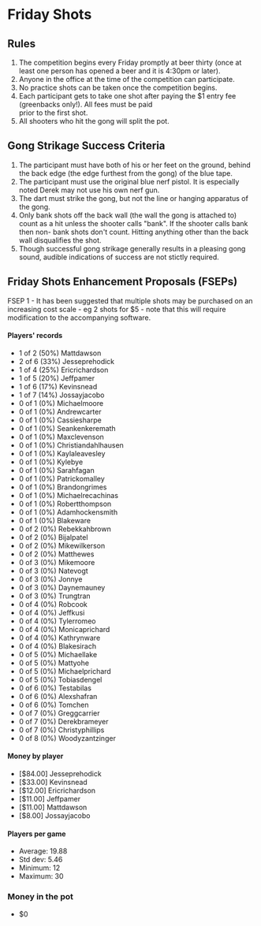 Friday Shots
=============

Rules
-----
1. The competition begins every Friday promptly at beer thirty (once at least one person has opened a beer and it is 4:30pm or later).
2. Anyone in the office at the time of the competition can participate.
3. No practice shots can be taken once the competition begins.
4. Each participant gets to take one shot after paying the $1 entry fee (greenbacks only!). All fees must be paid  
   prior to the first shot.
5. All shooters who hit the gong will split the pot.


Gong Strikage Success Criteria
------------------------------
1. The participant must have both of his or her feet on the ground, behind the back edge (the edge furthest from the gong) of the blue tape.
2. The participant must use the original blue nerf pistol. It is especially noted
   Derek may not use his own nerf gun.
3. The dart must strike the gong, but not the line or hanging apparatus of the gong. 
4. Only bank shots off the back wall (the wall the gong is attached to) count as
   a hit unless the shooter calls "bank". If the shooter calls bank then non-
   bank shots don't count. Hitting anything other than the back wall disqualifies
   the shot.
5. Though successful gong strikage generally results in a pleasing gong sound, audible indications of success are not stictly required.


Friday Shots Enhancement Proposals (FSEPs)
------------------------------------------
FSEP 1 - It has been suggested that multiple shots may be purchased on an increasing
     cost scale - eg 2 shots for $5 - note that this will require modification to the
     accompanying software.

####  Players' records  ####
* 1 of 2 (50%) Mattdawson
* 2 of 6 (33%) Jesseprehodick
* 1 of 4 (25%) Ericrichardson
* 1 of 5 (20%) Jeffpamer
* 1 of 6 (17%) Kevinsnead
* 1 of 7 (14%) Jossayjacobo
* 0 of 1 (0%) Michaelmoore
* 0 of 1 (0%) Andrewcarter
* 0 of 1 (0%) Cassiesharpe
* 0 of 1 (0%) Seankenkeremath
* 0 of 1 (0%) Maxclevenson
* 0 of 1 (0%) Christiandahlhausen
* 0 of 1 (0%) Kaylaleavesley
* 0 of 1 (0%) Kylebye
* 0 of 1 (0%) Sarahfagan
* 0 of 1 (0%) Patrickomalley
* 0 of 1 (0%) Brandongrimes
* 0 of 1 (0%) Michaelrecachinas
* 0 of 1 (0%) Robertthompson
* 0 of 1 (0%) Adamhockensmith
* 0 of 1 (0%) Blakeware
* 0 of 2 (0%) Rebekkahbrown
* 0 of 2 (0%) Bijalpatel
* 0 of 2 (0%) Mikewilkerson
* 0 of 2 (0%) Matthewes
* 0 of 3 (0%) Mikemoore
* 0 of 3 (0%) Natevogt
* 0 of 3 (0%) Jonnye
* 0 of 3 (0%) Daynemauney
* 0 of 3 (0%) Trungtran
* 0 of 4 (0%) Robcook
* 0 of 4 (0%) Jeffkusi
* 0 of 4 (0%) Tylerromeo
* 0 of 4 (0%) Monicaprichard
* 0 of 4 (0%) Kathrynware
* 0 of 4 (0%) Blakesirach
* 0 of 5 (0%) Michaellake
* 0 of 5 (0%) Mattyohe
* 0 of 5 (0%) Michaelprichard
* 0 of 5 (0%) Tobiasdengel
* 0 of 6 (0%) Testabilas
* 0 of 6 (0%) Alexshafran
* 0 of 6 (0%) Tomchen
* 0 of 7 (0%) Greggcarrier
* 0 of 7 (0%) Derekbrameyer
* 0 of 7 (0%) Christyphillips
* 0 of 8 (0%) Woodyzantzinger

#### Money by player  ####
* [$84.00] Jesseprehodick
* [$33.00] Kevinsnead
* [$12.00] Ericrichardson
* [$11.00] Jeffpamer
* [$11.00] Mattdawson
* [$8.00] Jossayjacobo

#### Players per game  ####
* Average: 19.88
* Std dev: 5.46
* Minimum: 12
* Maximum: 30

### Money in the pot ###
* $0
